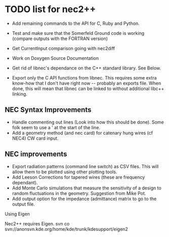 # TODO list for nec2++

* Add remaining commands to the API for C, Ruby and Python.
* Test and make sure that the Somerfeld Ground code is working (compare outputs with the FORTRAN version)
* Get CurrentInput comparison going with nec2diff

* Work on Doxygen Source Documentation
* Get rid of libnec's dependance on the C++ standard library. See Below.
* Export only the C API functions from libnec. This requires some extra know-how that I don't have right now -- probably an exports file. When done, this will mean that libnec can be linked to without additional libc++ linking.

## NEC Syntax Improvements

* Handle commenting out lines (Look into how this should be done). Some folk seem to use a ' at the start of the line.
* Add a geometry method (and nec card) for catenary hung wires (cf NEC4) CW card input.


## NEC improvements

* Export radiation patterns (command line switch) as CSV files. This will allow them to be plotted using other plotting tools.
* Add Leeson Corrections for tapered wires (these are frequency dependant).
* Add Monte Carlo simulations that measure the sensitivity of a design to random fluctuations in the geometry. Suggestion from Mike Pot.
* Add output option for the impedance (admittance) matrix to go to the output file.

Using Eigen

Nec2++ requires Eigen. svn co svn://anonsvn.kde.org/home/kde/trunk/kdesupport/eigen2

